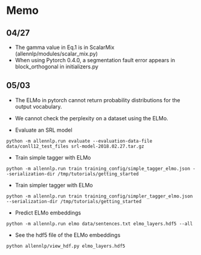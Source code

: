 # Memo

## 04/27
- The gamma value in Eq.1 is in ScalarMix (allennlp/modules/scalar_mix.py)
- When using Pytorch 0.4.0, a segmentation fault error appears in block_orthogonal in initializers.py

## 05/03
- The ELMo in pytorch cannot return probability distributions for the output vocabulary.
- We cannot check the perplexity on a dataset using the ELMo.

- Evaluate an SRL model
```
python -m allennlp.run evaluate --evaluation-data-file data/conll12_test_files srl-model-2018.02.27.tar.gz
```

- Train simple tagger with ELMo
```
python -m allennlp.run train training_config/simple_tagger_elmo.json --serialization-dir /tmp/tutorials/getting_started
```

- Train simpler tagger with ELMo
```
python -m allennlp.run train training_config/simpler_tagger_elmo.json --serialization-dir /tmp/tutorials/getting_started
```

- Predict ELMo embeddings
```
python -m allennlp.run elmo data/sentences.txt elmo_layers.hdf5 --all
```

- See the hdf5 file of the ELMo embeddings
```
python allennlp/view_hdf.py elmo_layers.hdf5
```
